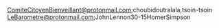 ComiteCitoyenBienveillant@protonmail.com;choubidoutralala,tsoin-tsoin
LeBarometre@protonmail.com;JohnLennon30-15HomerSimpson
